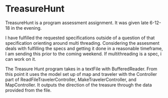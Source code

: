 # TreasureHunt
TreasureHunt is a program assessment assignment. It was given late 6-12-18 in the evening.   

I have fulfilled the requested specifications outside of a question of that specification orienting around multi threading.
Considering the assesment deals with fulfilling the specs and getting it done in a reasonable timeframe, I am sending this prior
to the coming weekend. If multithreading is a spec, i can work on it. 

The Treasure Hunt program takes in a textFile with BufferedReader. From this point it uses the model set up of map and traveler with
the Controller part of ReadFileTravelerController, MakeTravelerController, and MapController. It outputs the direction
of the treasure through the data provided from the file. 
